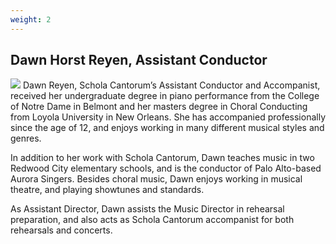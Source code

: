 ```yaml
---
weight: 2
---
```


## Dawn Horst Reyen, Assistant Conductor

<img src="/leadership/reyen.jpg" class="float-left">
Dawn Reyen, Schola Cantorum’s Assistant Conductor and Accompanist, received her
undergraduate degree in piano performance from the College of Notre Dame in
Belmont and her masters degree in Choral Conducting from Loyola University in
New Orleans.  She has accompanied professionally since the age of 12, and enjoys
working in many different musical styles and genres.

In addition to her work with Schola Cantorum, Dawn teaches music in two Redwood
City elementary schools, and is the conductor of Palo Alto-based Aurora Singers.
Besides choral music, Dawn enjoys working in musical theatre, and playing
showtunes and standards.

As Assistant Director, Dawn assists the Music Director in rehearsal preparation,
and also acts as Schola Cantorum accompanist for both rehearsals and concerts.
